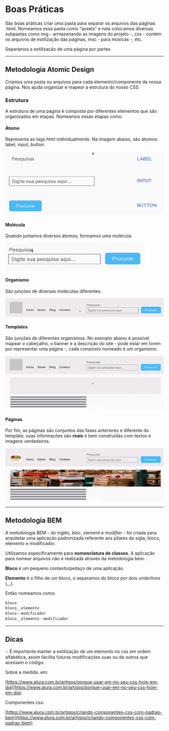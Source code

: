 # Boas Práticas

São boas práticas criar uma pasta para separar os arquivos das páginas .html. Nomeamos essa pasta como “assets” e nela colocamos diversas subpastas como img - armazenando as imagens do projeto -, css - contém os arquivos de estilização das páginas, msc - para músicas -, etc.

Separamos a estilização de uma página por partes 

---

## Metodologia Atomic Design

Criamos uma pasta ou arquivos para cada elemento/componente da nossa página. Nos ajuda organizar e mapear a estrutura do nosso CSS.

### Estrutura

A estrutura de uma página é composta por diferentes elementos que são organizados em etapas. Nomeamos essas etapas como:

#### Átomo

Representa as tags html individualmente. Na imagem abaixo, são átomos: label, input, button.

![atomo](https://raw.githubusercontent.com/GabiCmg/ONE-formacao-full-stack/main/II_formacao_Front-End/Arquitetura-css-assets/assets/img/readme/atomo.png)

#### Molécula

Quando juntamos diversos átomos, formamos uma molécula. 

![molecula](https://github.com/GabiCmg/ONE-formacao-full-stack/blob/main/II_formacao_Front-End/Arquitetura-css-assets/assets/img/readme/molecula.png)

#### Organismo

São junções de diversas moléculas diferentes.

![organismo](https://github.com/GabiCmg/ONE-formacao-full-stack/blob/main/II_formacao_Front-End/Arquitetura-css-assets/assets/img/readme/organismo.png)

#### Templates

São junções de diferentes organismos. No exemplo abaixo é possível mapear o cabeçalho, o banner e a descrição do site - pode estar em lorem por representar uma página -, cada composto nomeado é um organismo.

![template](https://github.com/GabiCmg/ONE-formacao-full-stack/blob/main/II_formacao_Front-End/Arquitetura-css-assets/assets/img/readme/template.png)

#### Páginas

Por fim, as páginas são conjuntos das fases anteriores e diferente do template, suas informações são **reais** e bem construídas com textos e imagens verdadeiros.

![pagina](https://github.com/GabiCmg/ONE-formacao-full-stack/blob/main/II_formacao_Front-End/Arquitetura-css-assets/assets/img/readme/pagina.png)

---

## Metodologia BEM

A metodologia BEM - do inglês, *bloc*, *element* e *modifier* - foi criada para arquitetar uma aplicação padronizada referente aos pilares da sigla, bloco, elemento e modificador. 

Utilizamos especificamente para **nomenclatura de classes**. A aplicação para nomear arquivos não é realizada através da metodologia bem.

**Bloco** é um pequeno contexto/pedaço de uma aplicação. 

**Elemento** é o filho de um bloco, o separamos do bloco por dois *underlines* (__).

Então nomeamos como:

```css
bloco
bloco__elemento
bloco--modificador
bloco__elemento--modificador
```

---

## Dicas

<aside>
💡 É importante manter a estilização de um elemento no css em ordem alfabética, assim facilita futuras modificações suas ou de outros que acessam o código.

</aside>

Sobre a medida .em: 

[https://www.alura.com.br/artigos/porque-usar-em-no-seu-css-hoje-em-dia](https://www.alura.com.br/artigos/porque-usar-em-no-seu-css-hoje-em-dia)

Componentes css:

[https://www.alura.com.br/artigos/criando-componentes-css-com-padrao-bem](https://www.alura.com.br/artigos/criando-componentes-css-com-padrao-bem)

